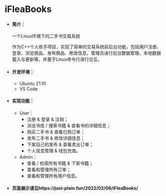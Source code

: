 # iFleaBooks

- #### 简介：

  一个Linux环境下的二手书交易系统

  作为C++个人练手项目，实现了简单的交易系统前后台功能，包括用户注册、登录、浏览商品、发布商品、修改信息，管理员进行后台数据管理，本地数据载入与更新等，并基于Linux命令行进行交互。

- #### 开发环境：

  - Ubuntu 21.10
  - VS Code

- #### 实现功能：

  - User：
    - 注册 & 登录 & 注销；
    - 浏览书库 / 搜索书籍 & 查看书的详细信息；
    - 购买二手书 & 查看已购订单；
    - 发布二手书 & 修改详细信息；
    - 下架自己的发布 & 查看卖出订单；
    - 个人信息管理 & 钱包充值。
  - Admin：
    - 查看 / 检索所有书籍 & 下架书籍；
    - 查看和管理所有订单；
    - 查看和管理所有用户信息。

- #### 页面展示请见https://just-plain.fun/2022/02/06/iFleaBooks/

